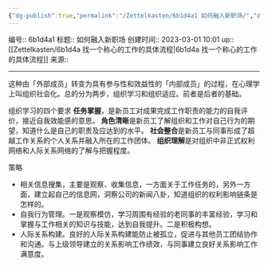 ```yaml
---
{"dg-publish":true,"permalink":"/Zettelkasten/6b1d4a1 如何融入新职场/","dgPassFrontmatter":true}
---
```


编号:: 6b1d4a1
标题:: 如何融入新职场
创建时间:: 2023-03-01 10:01
up:: [[Zettelkasten/6b1d4a 找一个称心的工作的具体流程\|6b1d4a 找一个称心的工作的具体流程]]
来源:: 

---
这种由「外部成员」转变为具有参与性和效益性的「内部成员」的过程，在心理学上叫组织社会化。总的分为两步，组织学习和组织适应。前者是后者的基础。

组织学习的四个要求
**任务掌握**，是新员工对成果完成工作职责的能力的自我评价，接近自我效能感的意思。
**角色清晰**是新员工了解组织和工作对自己行为的期望，知道什么是自己的职责及应达到的水平。
**社会整合**是新员工与同事形成了超越工作关系的个人关系并融入所在的工作团体。
**组织理解**是对组织中非正式权利网络和人际关系网络的了解与把握程度。

策略
- 相关信息搜集，主要是观察、收集信息，一方面关于工作任务的，另外一方面，建立起自己的信息网，洞察公司的新闻八卦，知道组织的权利影响链条是怎样的。
- 自我行为管理。一是观察模仿，学习周围有经验的老同事的丰富经验，学习和掌握与工作相关的知识与技能，达到自我提升。二是积极构想。
- 人际关系构建。良好的人际关系构建能防止被孤立，促进与其他员工团结协作和沟通。与上级领导建立的关系影响工作绩效，与同事建立良好关系影响工作满意度。